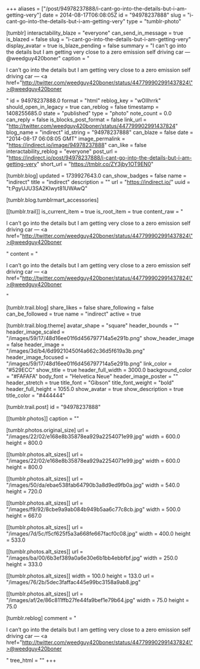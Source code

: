 +++
aliases = ["/post/94978237888/i-cant-go-into-the-details-but-i-am-getting-very"]
date = 2014-08-17T06:08:05Z
id = "94978237888"
slug = "i-cant-go-into-the-details-but-i-am-getting-very"
type = "tumblr-photo"

[tumblr]
interactability_blaze = "everyone"
can_send_in_message = true
is_blazed = false
slug = "i-cant-go-into-the-details-but-i-am-getting-very"
display_avatar = true
is_blaze_pending = false
summary = "I can't go into the details but I am getting very close to a zero emission self driving car — @weedguy420boner"
caption = "<p>I can&rsquo;t go into the details but I am getting very close to a zero emission self driving car — <a href=\"http://twitter.com/weedguy420boner/status/447799902991437824\">@weedguy420boner</a></p>"
id = 94978237888.0
format = "html"
reblog_key = "wOIIhrrk"
should_open_in_legacy = true
can_reblog = false
timestamp = 1408255685.0
state = "published"
type = "photo"
note_count = 0.0
can_reply = false
is_blocks_post_format = false
link_url = "http://twitter.com/weedguy420boner/status/447799902991437824"
blog_name = "indirect"
id_string = "94978237888"
can_blaze = false
date = "2014-08-17 06:08:05 GMT"
image_permalink = "https://indirect.io/image/94978237888"
can_like = false
interactability_reblog = "everyone"
post_url = "https://indirect.io/post/94978237888/i-cant-go-into-the-details-but-i-am-getting-very"
short_url = "https://tmblr.co/ZY3jby1OT9EN0"

[tumblr.blog]
updated = 1739927643.0
can_show_badges = false
name = "indirect"
title = "indirect"
description = ""
url = "https://indirect.io/"
uuid = "t:PgyUJU3SA2Klwyt81UWAwQ"

[tumblr.blog.tumblrmart_accessories]

[[tumblr.trail]]
is_current_item = true
is_root_item = true
content_raw = "<p>I can’t go into the details but I am getting very close to a zero emission self driving car — <a href=\"http://twitter.com/weedguy420boner/status/447799902991437824\">@weedguy420boner</a></p>"
content = "<p>I can&rsquo;t go into the details but I am getting very close to a zero emission self driving car &mdash; <a href=\"http://twitter.com/weedguy420boner/status/447799902991437824\">@weedguy420boner</a></p>"

[tumblr.trail.blog]
share_likes = false
share_following = false
can_be_followed = true
name = "indirect"
active = true

[tumblr.trail.blog.theme]
avatar_shape = "square"
header_bounds = ""
header_image_scaled = "/images/59/17/48d16ee01f6d456797714a5e291b.png"
show_header_image = false
header_image = "/images/3d/b4/6d99210450f4a662c36d5f619a3b.png"
header_image_focused = "/images/59/17/48d16ee01f6d456797714a5e291b.png"
link_color = "#529ECC"
show_title = true
header_full_width = 3000.0
background_color = "#FAFAFA"
body_font = "Helvetica Neue"
header_image_poster = ""
header_stretch = true
title_font = "Gibson"
title_font_weight = "bold"
header_full_height = 1055.0
show_avatar = true
show_description = true
title_color = "#444444"

[tumblr.trail.post]
id = "94978237888"

[[tumblr.photos]]
caption = ""

[tumblr.photos.original_size]
url = "/images/22/02/e168e8b35878ea929a2254071e99.jpg"
width = 600.0
height = 800.0

[[tumblr.photos.alt_sizes]]
url = "/images/22/02/e168e8b35878ea929a2254071e99.jpg"
width = 600.0
height = 800.0

[[tumblr.photos.alt_sizes]]
url = "/images/50/da/ebae538fab64790b3a8d9ed9fb0a.jpg"
width = 540.0
height = 720.0

[[tumblr.photos.alt_sizes]]
url = "/images/f9/92/8cbe9a9ab084b949b5aa6c77c8cb.jpg"
width = 500.0
height = 667.0

[[tumblr.photos.alt_sizes]]
url = "/images/7d/5c/f5cf625f5a3a668fe667facf0c08.jpg"
width = 400.0
height = 533.0

[[tumblr.photos.alt_sizes]]
url = "/images/ba/00/6b3ef389a0a6e30e6b1bb4ebbfbf.jpg"
width = 250.0
height = 333.0

[[tumblr.photos.alt_sizes]]
width = 100.0
height = 133.0
url = "/images/76/2b/5dec3faffac445e99bc3158a9ab8.jpg"

[[tumblr.photos.alt_sizes]]
url = "/images/af/2e/86c811ffb27fe44fa9bef1e79b64.jpg"
width = 75.0
height = 75.0

[tumblr.reblog]
comment = "<p>I can’t go into the details but I am getting very close to a zero emission self driving car — <a href=\"http://twitter.com/weedguy420boner/status/447799902991437824\">@weedguy420boner</a></p>"
tree_html = ""
+++
